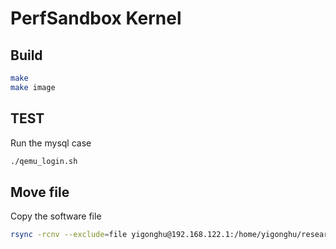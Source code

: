 # PerfSandbox Kernel

## Build

```bash
make
make image
```

## TEST
Run the mysql case

```bash
./qemu_login.sh

```

## Move file
Copy the software file

```bash
rsync -rcnv --exclude=file yigonghu@192.168.122.1:/home/yigonghu/research/perfIsolation/software/isolation_mysql/5.6.22/ /home/psandbox/software/mysql/5.6.22/
```
